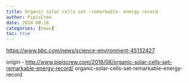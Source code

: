 ```yaml
---
title: Organic solar cells set -remarkable- energy record
author: PipisCrew
date: 2018-08-10
categories: [news]
toc: true
---
```


https://www.bbc.com/news/science-environment-45132427

origin - http://www.pipiscrew.com/2018/08/organic-solar-cells-set-remarkable-energy-record/ organic-solar-cells-set-remarkable-energy-record